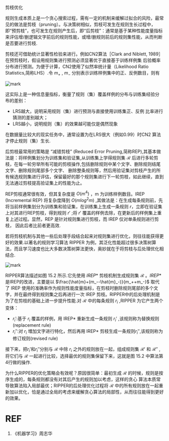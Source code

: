 剪枝优化



规则生成本质上是一个贪心搜索过程，需有一定的机制来缓解过拟合的风险，最常见的做法是剪枝（pruning）。与决策树相似，剪枝可发生在规则生长过程中，即“预剪枝”，也可发生在规则产生后，即“后剪枝”：通常是基于某种性能度量指标来评估增/删逻辑文字前后的规则性能，或增/删规则前后的规则集性能，从而判断是否要进行剪枝.



剪枝还可借助统计显著性检验来进行。例如CN2算法［Clark and Niblett, 1989］在预剪枝时，假设用规则集进行预测必须显著优于直接基于训练样例集 后验概率分布进行预测。为便于计算，CN2使用了似然率统计量（Likelihood Ratio Statistics,简称LHS）.令 $m_+$ , $m_-$ 分别表示训练样例集中的正、反例数目，则有

![mark](http://pacdb2bfr.bkt.clouddn.com/blog/image/180701/dB5hi92AJg.png?imageslim)



这实际上是一种信息量指标，衡量了规则（集）覆盖样例的分布与训练集经验分 布的差别：
- LRS越大，说明采用规则（集）进行预测与直接使用训练集正、反例 比率进行猜测的差别越大；
- LRS越小，说明规则（集）的效果越可能仅是偶然现象

在数据量比较大的现实任务中，通常设置为在LRS很大（例如0.99）时CN2 算法才停止规则（集）生长.


后剪枝最常用的策略是 “减错剪枝” (Reduced Error Pruning,简称REP),其基本做法是：将样例集划分为训练集和验证集,从训练集上学得规则集 $\mathcal{R}$ 后进行多轮剪枝，在每一轮穷举所有可能的剪枝操作,包括删除规则中某个文字、删除规则结尾文字、删除规则尾部多个文字、 删除整条规则等，然后用验证集对剪枝产生的所有候选规则集进行评估，保留最好的那个规则集进行下一轮剪枝，如此继续，直到无法通过剪枝提高验证集上的性能为止。

REP剪枝通常很有效，但其复杂度是 $O(m^4)$ ，m 为训练样例数目。IREP (Incremental REP) 将复杂度降到 $O(mlog^2m)$ ,其做法是：在生成每条规则前，先将当前样例集划分为训练集和验证集，在训练集上生成一条规则 $r$，立即在验证集上对其进行REP剪枝，得到规则 $r'$ ;将 $r'$ 覆盖的样例去除，在更新后的样例集上重复上述过程。显然，REP 是针对规则集进行剪枝，而 IREP 仅对单条规则进行剪枝， 因此后者比前者更高效.


若将剪枝机制与其他一些后处理手段结合起来对规则集进行优化，则往往能获得更好的效果.以著名的规则学习算法 RIPPER 为例，其泛化性能超过很多决策树算法，而且学习速度也比大多数决策树算法更快，奥妙就在于将剪枝与后处理优化相结合.

![mark](http://pacdb2bfr.bkt.clouddn.com/blog/image/180701/j8BK5165B4.png?imageslim)

RIPPER算法描述如图 15.2 所示.它先使用 $IREP*$ 剪枝机制生成规则集 $\mathcal{R}$ 。$IREP*$  是IREP的改进，主要是以 $\frac{\hat{m}+(m_--\hat{m}_-)}{m_++m_-}$ 取代了 IREP 使用的准确率作为规则性能度量指标，在剪枝时删除规则尾部的多个文字，并在最终得到规则集之后再进行一次 IREP 剪枝。RIPPER中的后处理机制是为了在剪枝的基础上进一步提升性能.对 $\mathcal{R}$ 中的每条规则 $r_i$ ,RIPPER 为它产生两个变体：

- $r_i'$:基于 $r_i$ 覆盖的样例，用 IREP* 重新生成一条规则 $r_i'$ ,该规则称为替换规则(replacement rule)
- $r_i''$:对 $r_i$ 増加文字进行特化，然后再用 IREP* 剪枝生成一条规则$r_i''$,该规则称为修订规则(revised rule)

接下来，把$r_i'$和$r_i''$分别与 $\mathcal{R}$ 中除 $r_i$ 之外的规则放在一起，组成规则集 $\mathcal{R}'$ 和 $\mathcal{R}''$ ,将它们与 $\mathcal{R}$ 一起进行比较，选择最优的规则集保留下来，这就是图 15.2 中算法第4行做的操作.

为什么RIPPER的优化策略会有效呢？原因很简单：最初生成 $\mathcal{R}$ 的时候，规则是按序生成的，每条规则都没有对其后产生的规则加以考虑，这样的贪心 算法本质常导致算法陷入局部最优；RIPPER的后处理优化过程将 $\mathcal{R}$ 中的所有规则放在一起重新加以优化，恰是通过全局的考虑来缓解贪心算法的局部性，从而往往能得到更好的效果。




# REF
1. 《机器学习》周志华
